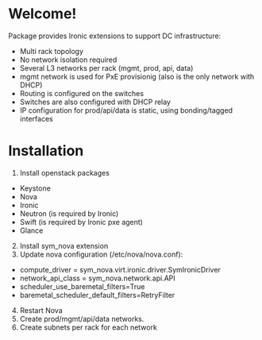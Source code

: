 Welcome!
========

Package provides Ironic extensions to support DC infrastructure:
 - Multi rack topology
 - No network isolation required
 - Several L3 networks per rack (mgmt, prod, api, data)
 - mgmt network is used for PxE provisionig (also is the only network with DHCP)
 - Routing is configured on the switches
 - Switches are also configured with DHCP relay
 - IP configuration for prod/api/data is static, using bonding/tagged interfaces


Installation
========
1. Install openstack packages
 - Keystone
 - Nova
 - Ironic
 - Neutron (is required by Ironic)
 - Swift (is required by Ironic pxe agent)
 - Glance

2. Install sym_nova extension
3. Update nova configuration (/etc/nova/nova.conf):
 - compute_driver = sym_nova.virt.ironic.driver.SymIronicDriver
 - network_api_class = sym_nova.network.api.API
 - scheduler_use_baremetal_filters=True
 - baremetal_scheduler_default_filters=RetryFilter

4. Restart Nova
5. Create prod/mgmt/api/data networks.
6. Create subnets per rack for each network
